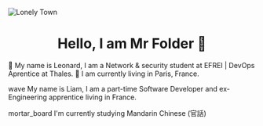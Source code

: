 ![Lonely Town](https://www.ronenbekerman.com/wp-content/uploads/2017/03/HerEventualHesitation_fullres_cropped.jpg)

<h1 align=center>Hello, I am Mr Folder 🦝</h1>

👋 My name is Leonard, I am a Network & security student at EFREI | DevOps Aprentice at Thales.
📍 I am currently living in Paris, France.


wave My name is Liam, I am a part-time Software Developer and ex-Engineering apprentice living in France.

mortar_board I'm currently studying Mandarin Chinese (官話)
<!--
**Mr-Folder/Mr-Folder** is a ✨ _special_ ✨ repository because its `README.md` (this file) appears on your GitHub profile.

Here are some ideas to get you started:


- 🔭 I’m currently working on ...
- 🌱 I’m currently learning ...
- 👯 I’m looking to collaborate on ...
- 🤔 I’m looking for help with ...
- 💬 Ask me about ...
- 📫 How to reach me: ...
- 😄 Pronouns: ...
- ⚡ Fun fact: ...
-->
